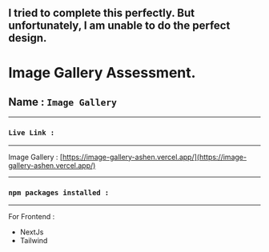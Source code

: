 

## I tried to complete this perfectly. But unfortunately, I am unable to do the perfect design.


# Image Gallery Assessment.



## Name : `Image Gallery`


*** 
### `Live Link : `
*** 

 Image Gallery : [https://image-gallery-ashen.vercel.app/](https://image-gallery-ashen.vercel.app/) 


*** 
### `npm packages installed :`
***   
 For Frontend :
 * NextJs
 * Tailwind
 
